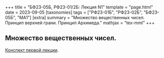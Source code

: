 +++
title = "БФ23-05Б, РФ23-01/2Б: Лекция N1"
template = "page.html"
date = 2023-09-05
[taxonomies]
tags = ["РФ23-01Б", "РФ23-02Б", "БФ23-05Б", "MA1"]
[extra]
summary = "Множество вещественных чисел. Принцип верхней грани. Принцип Архимеда."
mathjax = "tex-mml"
+++

<!-- more -->

## Множество вещественных чисел. 

[Конспект первой лекции](/MA1_Lecture_1.pdf). 